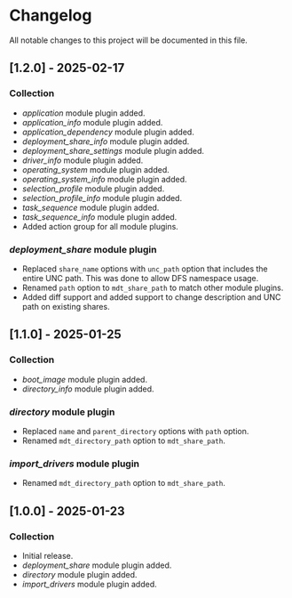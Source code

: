 # Changelog

All notable changes to this project will be documented in this file.

## [1.2.0] - 2025-02-17

### Collection

- *application* module plugin added.
- *application_info* module plugin added.
- *application_dependency* module plugin added.
- *deployment_share_info* module plugin added.
- *deployment_share_settings* module plugin added.
- *driver_info* module plugin added.
- *operating_system* module plugin added.
- *operating_system_info* module plugin added.
- *selection_profile* module plugin added.
- *selection_profile_info* module plugin added.
- *task_sequence* module plugin added.
- *task_sequence_info* module plugin added.
- Added action group for all module plugins.

### *deployment_share* module plugin

- Replaced `share_name` options with `unc_path` option that includes the entire UNC path.  This was done to allow DFS namespace usage.
- Renamed `path` option to `mdt_share_path` to match other module plugins.
- Added diff support and added support to change description and UNC path on existing shares.

## [1.1.0] - 2025-01-25

### Collection

- *boot_image* module plugin added.
- *directory_info* module plugin added.

### *directory* module plugin

- Replaced `name` and `parent_directory` options with `path` option.
- Renamed `mdt_directory_path` option to `mdt_share_path`.

### *import_drivers* module plugin

- Renamed `mdt_directory_path` option to `mdt_share_path`.

## [1.0.0] - 2025-01-23

### Collection

- Initial release.
- *deployment_share* module plugin added.
- *directory* module plugin added.
- *import_drivers* module plugin added.
